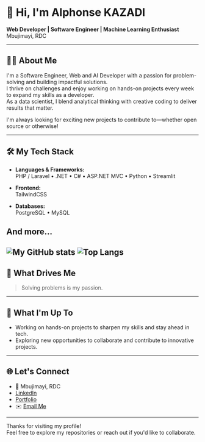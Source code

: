 # 👋 Hi, I'm Alphonse KAZADI

**Web Developer | Software Engineer | Machine Learning Enthusiast**  
Mbujimayi, RDC

---

## 🧑‍💻 About Me

I'm a Software Engineer, Web and AI Developer with a passion for problem-solving and building impactful solutions.  
I thrive on challenges and enjoy working on hands-on projects every week to expand my skills as a developer.  
As a data scientist, I blend analytical thinking with creative coding to deliver results that matter.

I'm always looking for exciting new projects to contribute to—whether open source or otherwise!

---

## 🛠️ My Tech Stack

- **Languages & Frameworks:**  
  PHP / Laravel • .NET • C# • ASP.NET MVC • Python • Streamlit

- **Frontend:**  
  TailwindCSS

- **Databases:**  
  PostgreSQL • MySQL

And more...
---
![My GitHub stats](https://github-readme-stats.vercel.app/api?username=alphonsekazadi&show_icons=true&theme=radical)
![Top Langs](https://github-readme-stats.vercel.app/api/top-langs/?username=alphonsekazadi&layout=compact)
---
## 🧩 What Drives Me

> Solving problems is my passion.

---

## 🚀 What I'm Up To

- Working on hands-on projects to sharpen my skills and stay ahead in tech.
- Exploring new opportunities to collaborate and contribute to innovative projects.

---

## 🌐 Let's Connect

- 📍 Mbujimayi, RDC
- [LinkedIn](https://cd.linkedin.com/in/alphonsekazadi) <!-- Add your LinkedIn link here -->
- [Portfolio](alkadev.vercel.app) <!-- Add your website if you have one -->
- ✉️ [Email Me](mailto:alphonsekazadi01@gmail) <!-- Replace with your email if you'd like -->

---

Thanks for visiting my profile!  
Feel free to explore my repositories or reach out if you'd like to collaborate.
